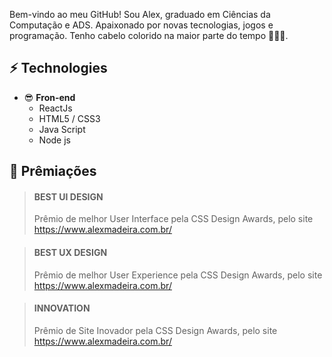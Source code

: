 Bem-vindo ao meu GitHub! Sou Alex, graduado em Ciências da Computação e ADS. Apaixonado por novas tecnologias, jogos e programação. Tenho cabelo colorido na maior parte do tempo 🤷🏾‍♂️.

## ⚡ Technologies

- 😎 **Fron-end**
  - ReactJs
  - HTML5 / CSS3
  - Java Script
  - Node js

## 🏅 Prêmiações

> #### BEST UI DESIGN
>
> Prêmio de melhor User Interface pela CSS Design Awards, pelo site https://www.alexmadeira.com.br/

> #### BEST UX DESIGN
>
> Prêmio de melhor User Experience pela CSS Design Awards, pelo site https://www.alexmadeira.com.br/

> #### INNOVATION
>
> Prêmio de Site Inovador pela CSS Design Awards, pelo site https://www.alexmadeira.com.br/
